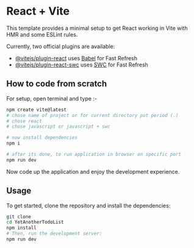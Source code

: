 # React + Vite

This template provides a minimal setup to get React working in Vite with HMR and some ESLint rules.

Currently, two official plugins are available:

- [@vitejs/plugin-react](https://github.com/vitejs/vite-plugin-react/blob/main/packages/plugin-react/README.md) uses [Babel](https://babeljs.io/) for Fast Refresh
- [@vitejs/plugin-react-swc](https://github.com/vitejs/vite-plugin-react-swc) uses [SWC](https://swc.rs/) for Fast Refresh


## How to code from scratch

For setup, open terminal and type :-

```bash
npm create vite@latest
# chose name of project or for current directory put period (.)
# chose react
# chose javascript or javascript + swc

# now install dependencies
npm i

# after its done, to run application in browser on specific port
npm run dev
```

Now code up the application and enjoy the development experience.


## Usage

To get started, clone the repository and install the dependencies:

```bash
git clone 
cd YetAnotherTodoList
npm install
# Then, run the development server:
npm run dev
```